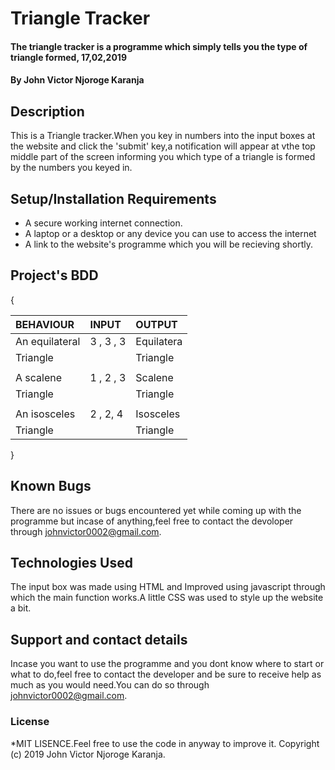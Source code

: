 # Triangle Tracker
#### The triangle tracker is a programme which simply tells you the type of triangle formed, 17,02,2019
#### By John Victor Njoroge Karanja
## Description
This is a Triangle tracker.When you key in numbers into the input boxes at the website and click the 'submit' key,a notification will appear at vthe top middle part of the screen informing you which type of a triangle is formed by the numbers you keyed in.
## Setup/Installation Requirements
* A secure working internet connection.
* A laptop or a desktop or any device you can use to access the internet
* A link to the website's programme which you will be recieving shortly.


## Project's BDD
{                                                            

  | BEHAVIOUR      |            INPUT     |       OUTPUT        |
  |   :---         |            :---      |         :---        |
  |An equilateral  |   3 , 3 , 3          |Equilatera           |
  |  Triangle      |                      |   Triangle          |
  |                |                      |                     |  
  |A scalene       |    1 , 2 , 3         | Scalene             |
  |   Triangle     |                      |   Triangle          |  
  |                |                      |                     |
  | An isosceles   |    2 , 2, 4          |  Isosceles          |
  |    Triangle    |                      |    Triangle         |

}
## Known Bugs
There are no issues or bugs encountered yet while coming up with the programme but incase of anything,feel free to contact the devoloper through johnvictor0002@gmail.com.
## Technologies Used
The input box was made using HTML and Improved using javascript through which the main function works.A little CSS was used to style up the website a bit.
## Support and contact details
Incase you want to use the programme and you dont know where to start or what to do,feel free to contact the developer and be sure to receive help as much as you would need.You can do so through johnvictor0002@gmail.com.
### License
*MIT LISENCE.Feel free to use the code in anyway to improve it.
Copyright (c) 2019 John Victor Njoroge Karanja.
